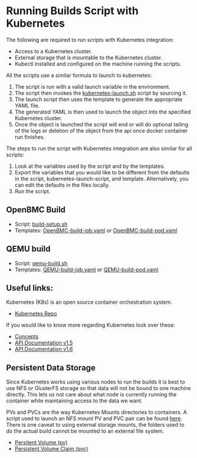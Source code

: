 Running Builds Script with Kubernetes
=====================================

The following are required to run scripts with Kubernetes integration:
- Access to a Kubernetes cluster.
- External storage that is mountable to the Kubernetes cluster.
- Kubectl installed and configured on the machine running the scripts.

All the scripts use a similar formula to launch to kubernetes:
1. The script is run with a valid launch variable in the environment.
2. The script then invokes the [kubernetes-launch.sh](https://github.com/openbmc/openbmc-build-scripts/tree/master/kubernetes/kubernetes-launch.sh)
   script by sourcing it.
3. The launch script then uses the template to generate the appropriate YAML file.
4. The generated YAML is then used to launch the object into the specified Kubernetes cluster.
5. Once the object is launched the script will end or will do optional tailing of the logs or
   deletion of the object from the api once docker container run finishes.

The steps to run the script with Kubernetes integration are also similar for all scripts:
1. Look at the variables used by the script and by the templates.
2. Export the variables that you would like to be different from the defaults in the script,
   kubernetes-launch-script, and template. Alternatively, you can edit the defaults in the files
   locally.
3. Run the script.

## OpenBMC Build
- Script: [build-setup.sh](https://github.com/openbmc/openbmc-build-scripts/blob/master/build-setup.sh)
- Templates: [OpenBMC-build-job.yaml](https://github.com/openbmc/openbmc-build-scripts/tree/master/kubernetes/Templates/OpenBMC-build-job.yaml)
  or [OpenBMC-build-pod.yaml](https://github.com/openbmc/openbmc-build-scripts/tree/master/kubernetes/Templates/OpenBMC-build-pod.yaml)

## QEMU build
- Script: [qemu-build.sh](https://github.com/openbmc/openbmc-build-scripts/blob/master/qemu-build.sh)
- Templates: [QEMU-build-job.yaml](https://github.com/openbmc/openbmc-build-scripts/tree/master/kubernetes/Templates/QEMU-build-job.yaml)
  or [QEMU-build-pod.yaml](https://github.com/openbmc/openbmc-build-scripts/tree/master/kubernetes/Templates/QEMU-build-pod.yaml)

## Useful links:
Kubernetes (K8s) is an open source container orchestration system.
- [Kubernetes Repo](https://github.com/kubernetes/kubernetes)

If you would like to know more regarding Kubernetes look over these:
- [Concepts](https://kubernetes.io/docs/concepts/)
- [API Documentation v1.5](https://kubernetes.io/docs/api-reference/v1.5/)
- [API Documentation v1.6](https://kubernetes.io/docs/api-reference/v1.6/)

## Persistent Data Storage
Since Kubernetes works using various nodes to run the builds it is best to use NFS or GlusterFS
storage so that data will not be bound to one machine directly. This lets us not care about what
node is currently running the container while maintaining access to the data we want.

PVs and PVCs are the way Kubernetes Mounts directories to containers. A script used to launch an NFS
mount PV and PVC pair can be found [here](https://github.com/openbmc/openbmc-build-scripts/kubernetes/storage-setup.sh "Storage Setup Script").
There is one caveat to using external storage mounts, the folders used to do the actual build cannot
be mounted to an external file system.
- [Persitent Volume (pv)](https://kubernetes.io/docs/concepts/storage/persistent-volumes/#persistent-volumes)
- [Persistent Volume Claim (pvc)](https://kubernetes.io/docs/concepts/storage/persistent-volumes/#persistentvolumeclaims)

